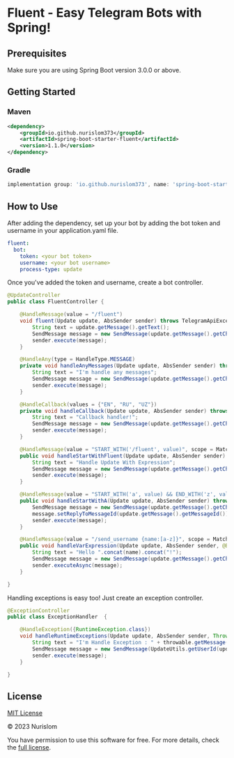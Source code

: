 # Fluent - Easy Telegram Bots with Spring!

## Prerequisites

Make sure you are using Spring Boot version 3.0.0 or above.

## Getting Started

### Maven

```xml
<dependency>
    <groupId>io.github.nurislom373</groupId>
    <artifactId>spring-boot-starter-fluent</artifactId>
    <version>1.1.0</version>
</dependency>
```

### Gradle

```groovy
implementation group: 'io.github.nurislom373', name: 'spring-boot-starter-fluent', version: '1.0.0'
```

## How to Use

After adding the dependency, set up your bot by adding the bot token and username in your application.yaml file.

```yaml
fluent:
  bot:
    token: <your bot token>
    username: <your bot username>
    process-type: update
```
Once you've added the token and username, create a bot controller.

```java
@UpdateController
public class FluentController {

    @HandleMessage(value = "/fluent")
    void fluent(Update update, AbsSender sender) throws TelegramApiException {
        String text = update.getMessage().getText();
        SendMessage message = new SendMessage(update.getMessage().getChatId().toString(), text);
        sender.execute(message);
    }

    @HandleAny(type = HandleType.MESSAGE)
    private void handleAnyMessages(Update update, AbsSender sender) throws TelegramApiException {
        String text = "I'm handle any messages";
        SendMessage message = new SendMessage(update.getMessage().getChatId().toString(), text);
        sender.execute(message);
    }

    @HandleCallback(values = {"EN", "RU", "UZ"})
    private void handleCallback(Update update, AbsSender sender) throws TelegramApiException {
        String text = "Callback handler!";
        SendMessage message = new SendMessage(update.getMessage().getChatId().toString(), text);
        sender.execute(message);
    }

    @HandleMessage(value = "START_WITH('/fluent', value)", scope = MatchScope.EXPRESSION)
    public void handleStartWithFluent(Update update, AbsSender sender) throws TelegramApiException {
        String text = "Handle Update With Expression";
        SendMessage message = new SendMessage(update.getMessage().getChatId().toString(), text);
        sender.execute(message);
    }

    @HandleMessage(value = "START_WITH('a', value) && END_WITH('z', value)", scope = MatchScope.EXPRESSION)
    public void handleStartWithA(Update update, AbsSender sender) throws TelegramApiException {
        SendMessage message = new SendMessage(update.getMessage().getChatId().toString(), "...");
        message.setReplyToMessageId(update.getMessage().getMessageId());
        sender.execute(message);
    }

    @HandleMessage(value = "/send_username {name:[a-z]}", scope = MatchScope.VAR_EXPRESSION)
    public void handleVarExpression(Update update, AbsSender sender, @BotVariable("name") String name) throws TelegramApiException {
        String text = "Hello ".concat(name).concat("!");
        SendMessage message = new SendMessage(update.getMessage().getChatId().toString(), text);
        sender.executeAsync(message);
    }

}
```

Handling exceptions is easy too! Just create an exception controller.

```java
@ExceptionController
public class ExceptionHandler  {

    @HandleException({RuntimeException.class})
    void handleRuntimeExceptions(Update update, AbsSender sender, Throwable throwable) throws TelegramApiException {
        String text = "I'm Handle Exception : " + throwable.getMessage();
        SendMessage message = new SendMessage(UpdateUtils.getUserId(update).toString(), text);
        sender.execute(message);
    }

}
```

## License

[MIT License](https://github.com/Nurislom373/Fluent-Doc/blob/main/LICENSE)

© 2023 Nurislom

You have permission to use this software for free. For more details, check the [full license](https://github.com/Nurislom373/Fluent-Doc/blob/main/LICENSE).